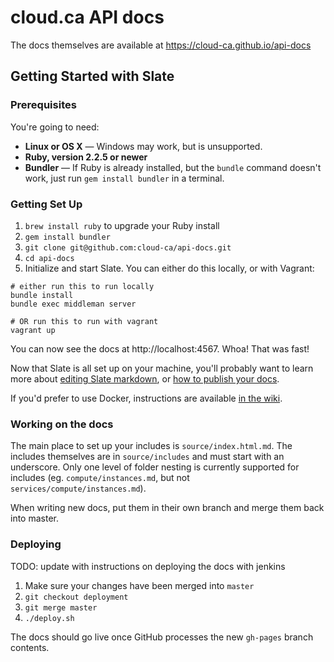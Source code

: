 # cloud.ca API docs

The docs themselves are available at https://cloud-ca.github.io/api-docs

## Getting Started with Slate

### Prerequisites

You're going to need:

 - **Linux or OS X** — Windows may work, but is unsupported.
 - **Ruby, version 2.2.5 or newer**
 - **Bundler** — If Ruby is already installed, but the `bundle` command doesn't work, just run `gem install bundler` in a terminal.

### Getting Set Up

1. `brew install ruby` to upgrade your Ruby install
2. `gem install bundler`
3. `git clone git@github.com:cloud-ca/api-docs.git`
4. `cd api-docs`
5. Initialize and start Slate. You can either do this locally, or with Vagrant:

```shell
# either run this to run locally
bundle install
bundle exec middleman server

# OR run this to run with vagrant
vagrant up
```

You can now see the docs at http://localhost:4567. Whoa! That was fast!

Now that Slate is all set up on your machine, you'll probably want to learn more about [editing Slate markdown](https://github.com/lord/slate/wiki/Markdown-Syntax), or [how to publish your docs](https://github.com/lord/slate/wiki/Deploying-Slate).

If you'd prefer to use Docker, instructions are available [in the wiki](https://github.com/lord/slate/wiki/Docker).


### Working on the docs

The main place to set up your includes is `source/index.html.md`. The includes themselves are in `source/includes` and must start with an underscore. Only one level of folder nesting is currently supported for includes (eg. `compute/instances.md`, but not `services/compute/instances.md`).

When writing new docs, put them in their own branch and merge them back into master.

### Deploying

TODO: update with instructions on deploying the docs with jenkins

1. Make sure your changes have been merged into `master`
2. `git checkout deployment`
3. `git merge master`
4. `./deploy.sh`

The docs should go live once GitHub processes the new `gh-pages` branch contents.